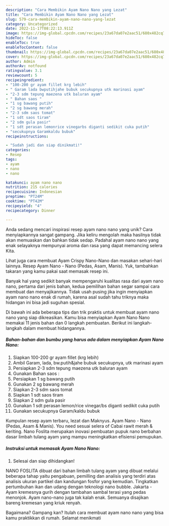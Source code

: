 ```yaml
---
description: "Cara Membikin Ayam Nano Nano yang Lezat"
title: "Cara Membikin Ayam Nano Nano yang Lezat"
slug: 579-cara-membikin-ayam-nano-nano-yang-lezat
category: Uncategorized
date: 2022-11-17T08:22:13.911Z
image: https://img-global.cpcdn.com/recipes/23a67da07e2aac51/680x482cq70/ayam-nano-nano-foto-resep-utama.jpg
hideToc: false
enableToc: true
enableTocContent: false
thumbnail: https://img-global.cpcdn.com/recipes/23a67da07e2aac51/680x482cq70/ayam-nano-nano-foto-resep-utama.jpg
cover: https://img-global.cpcdn.com/recipes/23a67da07e2aac51/680x482cq70/ayam-nano-nano-foto-resep-utama.jpg
author: Admin
authorAv: notfound
ratingvalue: 3.1
reviewcount: 5
recipeingredient:
- "100-200 gr ayam fillet krg lebih"
- " Garam lada bwputihjahe bubuk secukupnya utk marinasi ayam"
- "2-3 sdm tepung maezena utk baluran ayam"
- " Bahan saos "
- "1 sg bawang putih"
- "2 sg bawang merah"
- "2-3 sdm saos tomat"
- "1 sdt saos tiram"
- "2 sdm gula pasir"
- "1 sdt perasan lemonrice vinegarbs diganti sedikit cuka putih"
- "secukupnya Garamkaldu bubuk"
recipeinstructions:

- "Sudah jadi dan siap dinikmati!"
categories:
- Resep
tags:
- ayam
- nano
- nano

katakunci: ayam nano nano 
nutrition: 215 calories
recipecuisine: Indonesian
preptime: "PT24M"
cooktime: "PT42M"
recipeyield: "4"
recipecategory: Dinner

---
```





Anda sedang mencari inspirasi resep ayam nano nano yang unik? Cara menyiapkannya sangat gampang. Jika keliru mengolah maka hasilnya tidak akan memuaskan dan bahkan tidak sedap. Padahal ayam nano nano yang enak selayaknya mempunyai aroma dan rasa yang dapat memancing selera Kita.





Lihat juga cara membuat Ayam Crispy Nano-Nano dan masakan sehari-hari lainnya. Resep Ayam Nano - Nano (Pedas, Asam, Manis). Yuk, tambahkan takaran yang kamu pakai saat memasak resep ini.

Banyak hal yang sedikit banyak mempengaruhi kualitas rasa dari ayam nano nano, pertama dari jenis bahan, kedua pemilihan bahan segar sampai cara membuat dan menyajikannya. Tidak usah pusing jika ingin menyiapkan ayam nano nano enak di rumah, karena asal sudah tahu triknya maka hidangan ini bisa jadi suguhan spesial.






Di bawah ini ada beberapa tips dan trik praktis untuk membuat ayam nano nano yang siap dikreasikan. Kamu bisa menyiapkan Ayam Nano Nano memakai 11 jenis bahan dan 0 langkah pembuatan. Berikut ini langkah-langkah dalam membuat hidangannya.

<!--inarticleads1-->

##### Bahan-bahan dan bumbu yang harus ada dalam menyiapkan Ayam Nano Nano:

1. Siapkan 100-200 gr ayam fillet (krg lebih)
1. Ambil  Garam, lada, bw.putih&amp;jahe bubuk secukupnya, utk marinasi ayam
1. Persiapkan 2-3 sdm tepung maezena utk baluran ayam
1. Gunakan  Bahan saos :
1. Persiapkan 1 sg bawang putih
1. Gunakan 2 sg bawang merah
1. Siapkan 2-3 sdm saos tomat
1. Siapkan 1 sdt saos tiram
1. Siapkan 2 sdm gula pasir
1. Gunakan 1 sdt perasan lemon/rice vinegar/bs diganti sedikit cuka putih
1. Gunakan secukupnya Garam/kaldu bubuk


Kumpulan resep ayam terbaru, lezat dan Maknyus. Ayam Nano - Nano (Pedas, Asam &amp; Manis). You need sesuai selera of Cabai rawit merah &amp; keriting. Nano Foslita merupakan inovasi pembuatan pupuk nano berbahan dasar limbah tulang ayam yang mampu meningkatkan efisiensi pemupukan. 

<!--inarticleads2-->

##### Instruksi untuk memasak Ayam Nano Nano:


1. Selesai dan siap dihidangkan!

NANO FOSLITA dibuat dari bahan limbah tulang ayam yang dibuat melalui beberapa tahap yaitu pengabuan, pemilling dan analisis yang terdiri atas analisis ukuran partikel dan kandungan fosfor yang kemudian. Tingkatkan pertumbuhan ikan dan udang dengan teknologi nano bubble. Jakarta - Ayam kremesnya gurih dengan tambahan sambal terasi yang pedas menonjok. Ayam nano-nano juga tak kalah enak. Semuanya disajikan bareng kremesan yang kriuk renyah. 

Bagaimana? Gampang kan? Itulah cara membuat ayam nano nano yang bisa kamu praktikkan di rumah. Selamat menikmati
